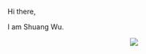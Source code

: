 Hi there,

I am Shuang Wu.

<p align="center">

<img src="https://github-readme-stats-eight-theta.vercel.app/api?username=seanwu1105&count_private=true&include_all_commits=true&show_icons=true&theme=dark" />

</p>
